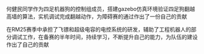 何健民同学作为四足机器狗的控制组成员，搭建gazebo仿真环境验证四足狗翻越高墙的算法，实机调试完成翻越动作，为障碍赛的通过作出了一份自己的贡献

在RM25赛季中承担了飞镖和超级电容的电控系统的研发，辅助了工程机器人的部分调试工作，在备赛的半年时间，持续学习，不断提升自己的能力，为队伍的建设作出了自己的贡献